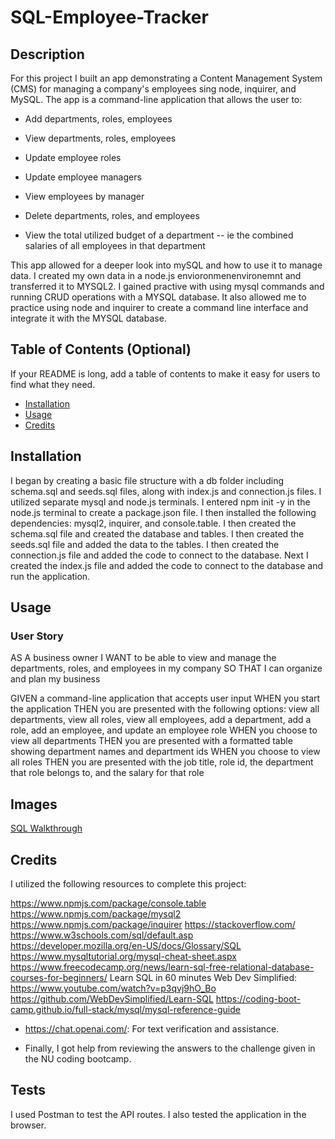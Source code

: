 # SQL-Employee-Tracker

## Description

For this project I built an app demonstrating a Content Management System (CMS) for managing a company's employees sing node, inquirer, and MySQL. The app is a command-line application that allows the user to:

  * Add departments, roles, employees

  * View departments, roles, employees

  * Update employee roles

  * Update employee managers

  * View employees by manager

  * Delete departments, roles, and employees

  * View the total utilized budget of a department -- ie the combined salaries of all employees in that department

This app allowed for a deeper look into mySQL and how to use it to manage data. I created my own data in a node.js envioronmenenvironemnt and transferred it to MYSQL2. I gained practive with using mysql commands and running CRUD operations with a MYSQL database. It also allowed me to practice using node and inquirer to create a command line interface and integrate it with the MYSQL database. 

## Table of Contents (Optional)

If your README is long, add a table of contents to make it easy for users to find what they need.

- [Installation](#installation)
- [Usage](#usage)
- [Credits](#credits)


## Installation

I began by creating a basic file structure with a db folder including schema.sql and seeds.sql files, along with index.js and connection.js files. I utilized separate mysql and node.js terminals. I entered npm init -y in the node.js terminal to create a package.json file. I then installed the following dependencies: mysql2, inquirer, and console.table. I then created the schema.sql file and created the database and tables. I then created the seeds.sql file and added the data to the tables. I then created the connection.js file and added the code to connect to the database. Next I created the index.js file and added the code to connect to the database and run the application. 





## Usage

### User Story


AS A business owner
I WANT to be able to view and manage the departments, roles, and employees in my company
SO THAT I can organize and plan my business

GIVEN a command-line application that accepts user input
WHEN you start the application
THEN you are presented with the following options: view all departments, view all roles, view all employees, add a department, add a role, add an employee, and update an employee role
WHEN you choose to view all departments
THEN you are presented with a formatted table showing department names and department ids
WHEN you choose to view all roles
THEN you are presented with the job title, role id, the department that role belongs to, and the salary for that role


## Images

[SQL Walkthrough](https://drive.google.com/file/d/1RKv4IB7-AmFjWGIoeABLEVRWEFgnrl29/view)


## Credits

I utilized the following resources to complete this project:

https://www.npmjs.com/package/console.table
https://www.npmjs.com/package/mysql2
https://www.npmjs.com/package/inquirer
https://stackoverflow.com/
https://www.w3schools.com/sql/default.asp
https://developer.mozilla.org/en-US/docs/Glossary/SQL
https://www.mysqltutorial.org/mysql-cheat-sheet.aspx
https://www.freecodecamp.org/news/learn-sql-free-relational-database-courses-for-beginners/
Learn SQL in 60 minutes Web Dev Simplified: https://www.youtube.com/watch?v=p3qvj9hO_Bo
https://github.com/WebDevSimplified/Learn-SQL
https://coding-boot-camp.github.io/full-stack/mysql/mysql-reference-guide

- https://chat.openai.com/: For text verification and assistance.

- Finally, I got help from reviewing the answers to the challenge given in the NU coding bootcamp.





## Tests
I used Postman to test the API routes. I also tested the application in the browser.
